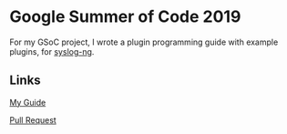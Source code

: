# Google Summer of Code 2019

For my GSoC project, I wrote a plugin programming guide with example plugins, for [syslog-ng](https://github.com/syslog-ng/syslog-ng).

## Links

[My Guide](https://github.com/vic-ma/syslog-ng-gitbook/tree/add-chapter-7/chapters/chapter_7)

[Pull Request](https://github.com/balabit/syslog-ng-gitbook/pull/68)
